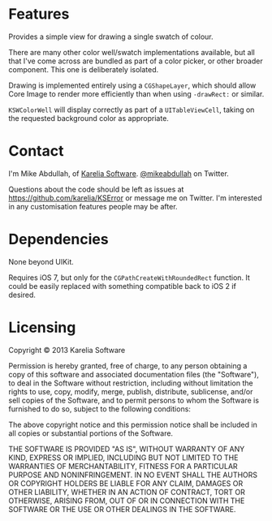 Features
========

Provides a simple view for drawing a single swatch of colour.

There are many other color well/swatch implementations available, but all that I've come across are bundled as part of a color picker, or other broader component. This one is deliberately isolated.

Drawing is implemented entirely using a `CGShapeLayer`, which should allow Core Image to render more efficiently than when using `-drawRect:` or similar.

`KSWColorWell` will display correctly as part of a `UITableViewCell`, taking on the requested background color as appropriate.

Contact
=======

I'm Mike Abdullah, of [Karelia Software](http://karelia.com). [@mikeabdullah](http://twitter.com/mikeabdullah) on Twitter.

Questions about the code should be left as issues at https://github.com/karelia/KSError or message me on Twitter. I'm interested in any customisation features people may be after.

Dependencies
============

None beyond UIKit.

Requires iOS 7, but only for the `CGPathCreateWithRoundedRect` function. It could be easily replaced with something compatible back to iOS 2 if desired.

Licensing
=========

Copyright © 2013 Karelia Software

Permission is hereby granted, free of charge, to any person obtaining a copy
of this software and associated documentation files (the "Software"), to deal
in the Software without restriction, including without limitation the rights
to use, copy, modify, merge, publish, distribute, sublicense, and/or sell
copies of the Software, and to permit persons to whom the Software is
furnished to do so, subject to the following conditions:

The above copyright notice and this permission notice shall be included in
all copies or substantial portions of the Software.

THE SOFTWARE IS PROVIDED "AS IS", WITHOUT WARRANTY OF ANY KIND, EXPRESS OR
IMPLIED, INCLUDING BUT NOT LIMITED TO THE WARRANTIES OF MERCHANTABILITY,
FITNESS FOR A PARTICULAR PURPOSE AND NONINFRINGEMENT. IN NO EVENT SHALL THE
AUTHORS OR COPYRIGHT HOLDERS BE LIABLE FOR ANY CLAIM, DAMAGES OR OTHER
LIABILITY, WHETHER IN AN ACTION OF CONTRACT, TORT OR OTHERWISE, ARISING FROM,
OUT OF OR IN CONNECTION WITH THE SOFTWARE OR THE USE OR OTHER DEALINGS IN
THE SOFTWARE.
